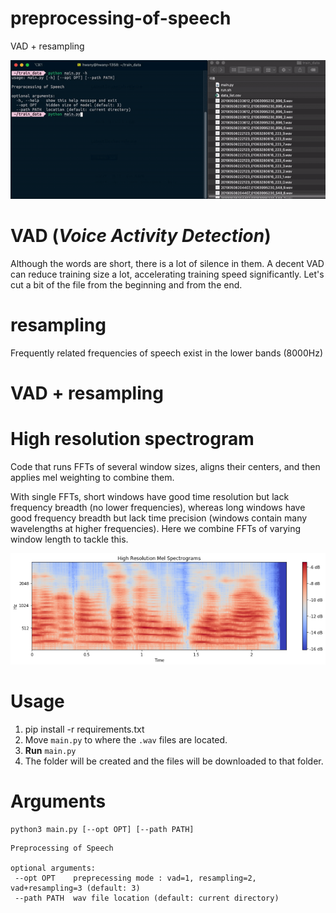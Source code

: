 # preprocessing-of-speech
VAD + resampling

![](docs/record.gif)

# VAD (*Voice Activity Detection*)
Although the words are short, there is a lot of silence in them. A decent VAD can reduce training size a lot, accelerating training speed significantly. Let's cut a bit of the file from the beginning and from the end. 

# resampling
Frequently related frequencies of speech exist in the lower bands (8000Hz)


# VAD + resampling


# High resolution spectrogram
Code that runs FFTs of several window sizes, aligns their centers, and then applies mel weighting to combine them.

With single FFTs, short windows have good time resolution but lack frequency breadth (no lower frequencies), whereas long windows have good frequency breadth but lack time precision (windows contain many wavelengths at higher frequencies). Here we combine FFTs of varying window length to tackle this.

![](docs/High_Resolution_Mel_Spectrums.png)

# Usage
1. pip install -r requirements.txt
2. Move `main.py` to where the `.wav` files are located.
3. **Run** `main.py`
4. The folder will be created and the files will be downloaded to that folder.

# Arguments

```
python3 main.py [--opt OPT] [--path PATH]
```
```
Preprocessing of Speech

optional arguments:
 --opt OPT    preprecessing mode : vad=1, resampling=2, vad+resampling=3 (default: 3)
 --path PATH  wav file location (default: current directory)
```
